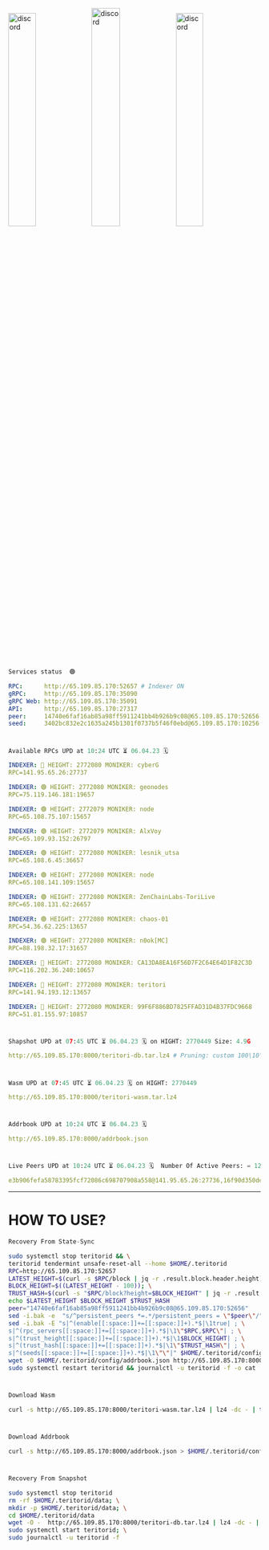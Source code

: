 [<img src='https://user-images.githubusercontent.com/83868103/215836529-812ac1b8-029f-4f5d-bb72-8539c308b0f4.png' alt='discord'  width='33%'>](https://github.com/romanv1812/Teritori/blob/main/data/mainnet_guide.md)[<img src='https://user-images.githubusercontent.com/83868103/215836572-1ace2f52-bfa5-452a-a9bd-1382169bc8f2.png' alt='discord'  width='33.39%'>](https://restake.app/teritori/torivaloper1qy38xmcrnht0kt5c5fryvl8llrpdwer6atxj5u/stake)[<img src='https://user-images.githubusercontent.com/83868103/215836599-cb1990d2-2e43-4fc2-898a-c373bcb64677.png' alt='discord'  width='33%'>](https://restake.app/teritori/torivaloper1qy38xmcrnht0kt5c5fryvl8llrpdwer6atxj5u/stake)
```python
Services status  🟢
```
```YAML
RPC:      http://65.109.85.170:52657 # Indexer ON
gRPC:     http://65.109.85.170:35090
gRPC Web: http://65.109.85.170:35091
API:      http://65.109.85.170:27317
peer:     14740e6faf16ab85a98ff5911241bb4b926b9c08@65.109.85.170:52656
seed:     3402bc832e2c1635a245b1301f0737b5f46f0ebd@65.109.85.170:10256
```
#
```python
Available RPCs UPD at 10:24 UTC ⏳ 06.04.23 🗓️ 
```
```YAML
INDEXER: 🔴 HEIGHT: 2772080 MONIKER: cyberG
RPC=141.95.65.26:27737

INDEXER: 🟢 HEIGHT: 2772080 MONIKER: geonodes
RPC=75.119.146.181:19657

INDEXER: 🟢 HEIGHT: 2772079 MONIKER: node
RPC=65.108.75.107:15657

INDEXER: 🟢 HEIGHT: 2772079 MONIKER: AlxVoy
RPC=65.109.93.152:26797

INDEXER: 🟢 HEIGHT: 2772080 MONIKER: lesnik_utsa
RPC=65.108.6.45:36657

INDEXER: 🟢 HEIGHT: 2772080 MONIKER: node
RPC=65.108.141.109:15657

INDEXER: 🟢 HEIGHT: 2772080 MONIKER: ZenChainLabs-ToriLive
RPC=65.108.131.62:26657

INDEXER: 🟢 HEIGHT: 2772080 MONIKER: chaos-01
RPC=54.36.62.225:13657

INDEXER: 🟢 HEIGHT: 2772080 MONIKER: n0ok[MC]
RPC=88.198.32.17:31657

INDEXER: 🔴 HEIGHT: 2772080 MONIKER: CA13DA8EA16F56D7F2C64E64D1F82C3D
RPC=116.202.36.240:10657

INDEXER: 🔴 HEIGHT: 2772080 MONIKER: teritori
RPC=141.94.193.12:13657

INDEXER: 🔴 HEIGHT: 2772080 MONIKER: 99F6F886BD7825FFAD31D4B37FDC9668
RPC=51.81.155.97:10857

```
#
```python
Shapshot UPD at 07:45 UTC ⏳ 06.04.23 🗓️ on HIGHT: 2770449 Size: 4.9G
```
```YAML
http://65.109.85.170:8000/teritori-db.tar.lz4 # Pruning: custom 100\10\100 Indexer kv
```
#
```python
Wasm UPD at 07:45 UTC ⏳ 06.04.23 🗓️ on HIGHT: 2770449
```
```YAML
http://65.109.85.170:8000/teritori-wasm.tar.lz4
```
#
```python
Addrbook UPD at 10:24 UTC ⏳ 06.04.23 🗓️ 
```
```YAML
http://65.109.85.170:8000/addrbook.json
```
#
```python
Live Peers UPD at 10:24 UTC ⏳ 06.04.23 🗓️  Number Of Active Peers: = 12
```
```YAML
e3b906fefa58783395fcf72086c698707908a558@141.95.65.26:27736,16f90d350de14a596ebdc683ce5e703c14e40bb3@75.119.146.181:19656,4cef2b81f82420434c6ce0dc43ca04ad18ef773f@65.108.75.107:15656,6ef7a8bc7a3cc0856594f12570e8f2282a099dcf@65.109.93.152:26796,46b7ae20e3cc4264076a91c3601f3894a021a80d@65.108.6.45:36656,5cabaab828aea4bcc60e20c5a87b469c43023557@65.108.141.109:15656,8e9624292123624e4eddc3f43189f08a0424127e@65.108.131.62:26656,10a19941e819a9a89873398b1d52794929d245a0@54.36.62.225:13656,e3374c3d25a36f06662fa150043e5e6529d11570@88.198.32.17:31656,d40face481bc00a617d9a29c39be412a776e28c2@116.202.36.240:10656,317d9a102d4a04337c65571c18df0e98269dce87@141.94.193.12:13656,3bd3a20d7c8a26a20927289a7a6bffecf71de53e@51.81.155.97:10856
```
---
# HOW TO USE?
```python
Recovery From State-Sync
```
```bash
sudo systemctl stop teritorid && \
teritorid tendermint unsafe-reset-all --home $HOME/.teritorid
RPC=http://65.109.85.170:52657
LATEST_HEIGHT=$(curl -s $RPC/block | jq -r .result.block.header.height); \
BLOCK_HEIGHT=$((LATEST_HEIGHT - 100)); \
TRUST_HASH=$(curl -s "$RPC/block?height=$BLOCK_HEIGHT" | jq -r .result.block_id.hash)
echo $LATEST_HEIGHT $BLOCK_HEIGHT $TRUST_HASH
peer="14740e6faf16ab85a98ff5911241bb4b926b9c08@65.109.85.170:52656"
sed -i.bak -e  "s/^persistent_peers *=.*/persistent_peers = \"$peer\"/" $HOME/.teritorid/config/config.toml
sed -i.bak -E "s|^(enable[[:space:]]+=[[:space:]]+).*$|\1true| ; \
s|^(rpc_servers[[:space:]]+=[[:space:]]+).*$|\1\"$RPC,$RPC\"| ; \
s|^(trust_height[[:space:]]+=[[:space:]]+).*$|\1$BLOCK_HEIGHT| ; \
s|^(trust_hash[[:space:]]+=[[:space:]]+).*$|\1\"$TRUST_HASH\"| ; \
s|^(seeds[[:space:]]+=[[:space:]]+).*$|\1\"\"|" $HOME/.teritorid/config/config.toml
wget -O $HOME/.teritorid/config/addrbook.json http://65.109.85.170:8000/addrbook.json
sudo systemctl restart teritorid && journalctl -u teritorid -f -o cat
```
#
```python
Download Wasm
```
```bash
curl -s http://65.109.85.170:8000/teritori-wasm.tar.lz4 | lz4 -dc - | tar -xf - -C $HOME/.teritorid/data
```
#
```python
Download Addrbook
```
```bash
curl -s http://65.109.85.170:8000/addrbook.json > $HOME/.teritorid/config/addrbook.json
```
#
```python
Recovery From Snapshot
```
```bash
sudo systemctl stop teritorid
rm -rf $HOME/.teritorid/data; \
mkdir -p $HOME/.teritorid/data; \
cd $HOME/.teritorid/data
wget -O -  http://65.109.85.170:8000/teritori-db.tar.lz4 | lz4 -dc - | tar -xf - -C $HOME/.teritorid
sudo systemctl start teritorid; \
sudo journalctl -u teritorid -f
```
